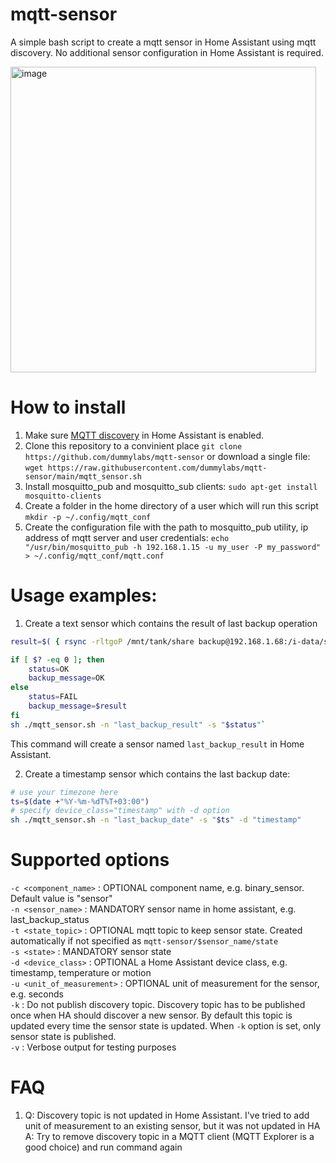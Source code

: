 # mqtt-sensor
A simple bash script to create a mqtt sensor in Home Assistant using mqtt discovery. No additional sensor configuration in Home Assistant is required.

<img width="489" alt="image" src="https://user-images.githubusercontent.com/4209521/193655097-ebb4f36e-ab3a-4354-86c0-f418c1c28eb2.png">

# How to install

1. Make sure [MQTT discovery](https://www.home-assistant.io/docs/mqtt/discovery/) in Home Assistant is enabled.
2. Clone this repository to a convinient place `git clone https://github.com/dummylabs/mqtt-sensor` or download a single file: `wget https://raw.githubusercontent.com/dummylabs/mqtt-sensor/main/mqtt_sensor.sh`
3. Install mosquitto_pub and mosquitto_sub clients:
   `sudo apt-get install mosquitto-clients`
4. Create a folder in the home directory of a user which will run this script
   `mkdir -p ~/.config/mqtt_conf`
5. Create the configuration file with the path to mosquitto_pub utility, ip address of mqtt server and user credentials:
   `echo "/usr/bin/mosquitto_pub -h 192.168.1.15 -u my_user -P my_password" > ~/.config/mqtt_conf/mqtt.conf `


# Usage examples:

1. Create a text sensor which contains the result of last backup operation
```sh
result=$( { rsync -rltgoP /mnt/tank/share backup@192.168.1.68:/i-data/sysvol/backup; } 2>&1)

if [ $? -eq 0 ]; then
    status=OK
    backup_message=OK
else
    status=FAIL
    backup_message=$result
fi
sh ./mqtt_sensor.sh -n "last_backup_result" -s "$status"`
```
 This command will create a sensor named `last_backup_result` in Home Assistant. 

2. Create a timestamp sensor which contains the last backup date:
```sh
# use your timezone here
ts=$(date +"%Y-%m-%dT%T+03:00")
# specify device_class="timestamp" with -d option
sh ./mqtt_sensor.sh -n "last_backup_date" -s "$ts" -d "timestamp"

```

# Supported options

`-c <component_name>` : OPTIONAL component name, e.g. binary_sensor. Default value is "sensor" <br>
`-n <sensor_name>` : MANDATORY sensor name in home assistant, e.g. last_backup_status <br>
`-t <state_topic>` : OPTIONAL mqtt topic to keep sensor state. Created automatically if not specified as `mqtt-sensor/$sensor_name/state` <br>
`-s <state>` : MANDATORY sensor state <br>
`-d <device_class>` : OPTIONAL a Home Assistant device class, e.g. timestamp, temperature or motion <br>
`-u <unit_of_measurement>` : OPTIONAL unit of measurement for the sensor, e.g. seconds <br>
`-k` : Do not publish discovery topic. Discovery topic has to be published once when HA should discover a new sensor. By default this topic is updated every time the sensor state is updated. When `-k` option is set, only sensor state is published. <br>
`-v` : Verbose output for testing purposes <br>


# FAQ
1. Q: Discovery topic is not updated in Home Assistant. I've tried to add unit of measurement to an existing sensor, but it was not updated in HA
   A: Try to remove discovery topic in a MQTT client (MQTT Explorer is a good choice) and run command again 
